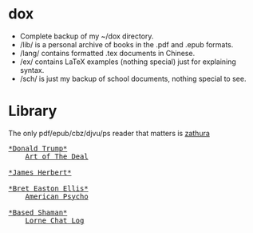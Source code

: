# dox
* Complete backup of my ~/dox directory.
* /lib/ is a personal archive of books in the .pdf and .epub formats.
* /lang/ contains formatted .tex documents in Chinese.
* /ex/ contains LaTeX examples (nothing special) just for explaining syntax.
* /sch/ is just my backup of school documents, nothing special to see.

# Library
The only pdf/epub/cbz/djvu/ps reader that matters is <a href="https://pwmt.org/projects/zathura/">zathura</a>
<pre><a href="https://www.donaldjtrump.com/">*Donald Trump*</a>
    <a href="./lib/TheArtOfTheDeal.epub">Art of The Deal</a>

<a href="https://james-herbert.co.uk/about-james-herbert.html">*James Herbert*</a>

<a href="https://www.breteastonellis.com/about">*Bret Easton Ellis*</a>
    <a href="./lib/AmericanPsycho.pdf">American Psycho</a>

<a href="https://basedshaman.com/">*Based Shaman*</a>
    <a href="./lib/Lornography.pdf">Lorne Chat Log</a>

</pre>
